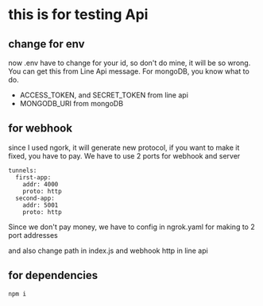 # this is for testing Api

## change for env
now .env have to change for your id, so don't do mine, it will be so wrong. You can get this from Line Api message.
For mongoDB, you know what to do.
*  ACCESS_TOKEN, and SECRET_TOKEN from line api
*  MONGODB_URI from mongoDB

## for webhook
since I used ngork, it will generate new protocol, if you want to make it fixed, you have to pay.
We have to use 2 ports for webhook and server 

```
tunnels:
  first-app:
    addr: 4000
    proto: http
  second-app:
    addr: 5001
    proto: http
```
Since we don't pay money, we have to config in ngrok.yaml for making to 2 port addresses

and also change path in index.js and webhook http in line api

## for dependencies

```
npm i
```

